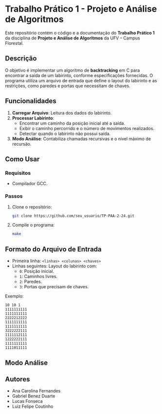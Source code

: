 
# Trabalho Prático 1 - Projeto e Análise de Algoritmos

Este repositório contém o código e a documentação do **Trabalho Prático 1** da disciplina de **Projeto e Análise de Algoritmos** da UFV – Campus Florestal.

## Descrição

O objetivo é implementar um algoritmo de **backtracking** em C para encontrar a saída de um labirinto, conforme especificações fornecidas. O programa utiliza um arquivo de entrada que define o layout do labirinto e as restrições, como paredes e portas que necessitam de chaves.

## Funcionalidades

1. **Carregar Arquivo**: Leitura dos dados do labirinto.
2. **Processar Labirinto**: 
   - Encontrar um caminho da posição inicial até a saída.
   - Exibir o caminho percorrido e o número de movimentos realizados.
   - Detectar quando o labirinto não possui saída.
3. **Modo Análise**: Contabiliza chamadas recursivas e o nível máximo de recursão.

## Como Usar

### Requisitos
- Compilador GCC.

### Passos
1. Clone o repositório:
   ```bash
   git clone https://github.com/seu_usuario/TP-PAA-2-24.git
   ```
2. Compile o programa:
   ```bash
   make
   ```

## Formato do Arquivo de Entrada

- Primeira linha: `<linhas> <colunas> <chaves>`
- Linhas seguintes: Layout do labirinto com:
  - `0`: Posição inicial.
  - `1`: Caminhos livres.
  - `2`: Paredes.
  - `3`: Portas que precisam de chaves.

Exemplo:
```
10 10 1
1111111111
1111111111
2222212222
1111111111
1111111111
3222222111
1111112111
1222222111
1111111111
1111011111
```

## Modo Análise



## Autores

- Ana Carolina Fernandes
-  Gabriel Benez Duarte
-  Lucas Fonseca
- Luiz Felipe Coutinho

